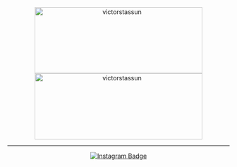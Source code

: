 <div align="center">

  <img align="center" src="https://github-readme-streak-stats.herokuapp.com/?user=Viserion77&theme=onedark" width="380" height="150" alt="victorstassun" />
  <img align="center" src="https://github-readme-stats.vercel.app/api/top-langs/?username=Viserion77&layout=compact&theme=onedark" width="380" height="150" alt="victorstassun" />

</div>

---

<div align="center">

  [![Instagram Badge](https://img.shields.io/badge/-Instagram-F954AD?style=flat-square&logo=Instagram&logoColor=white&link=https://www.instagram.com/victorstassun/)](https://www.instagram.com/victorstassun/)

</div>

<div align="center">

</div>

